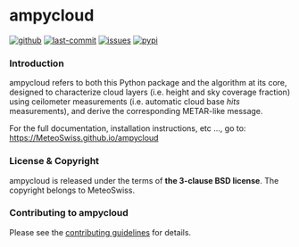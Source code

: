 # ampycloud

[![github](https://img.shields.io/github/release/MeteoSwiss/ampycloud.svg)](https://github.com/MeteoSwiss/ampycloud/releases)
[![last-commit](https://img.shields.io/github/last-commit/MeteoSwiss/ampycloud.svg?colorB=e6c000)](https://github.com/MeteoSwiss/ampycloud)
[![issues](https://img.shields.io/github/issues/MeteoSwiss/ampycloud.svg?colorB=b4001e)](https://github.com/MeteoSwiss/ampycloud/issues)
[![pypi](https://img.shields.io/pypi/v/ampycloud.svg?colorB=<brightgreen>)](https://pypi.python.org/pypi/ampycloud/)

### Introduction

ampycloud refers to both this Python package and the algorithm at its core, designed to
characterize cloud layers (i.e. height and sky coverage fraction) using ceilometer measurements
 (i.e. automatic cloud base *hits* measurements), and derive the corresponding METAR-like message.

For the full documentation, installation instructions, etc ..., go to: https://MeteoSwiss.github.io/ampycloud

### License & Copyright

ampycloud is released under the terms of **the 3-clause BSD license**. The copyright belongs to MeteoSwiss.

### Contributing to ampycloud

Please see the [contributing guidelines](CONTRIBUTING.md) for details.

